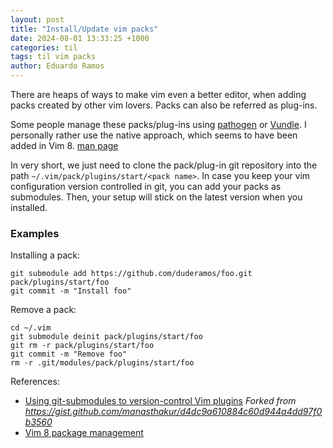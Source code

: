 ```yaml
---
layout: post
title: "Install/Update vim packs"
date: 2024-08-01 13:33:25 +1000
categories: til
tags: til vim packs
author: Eduardo Ramos
---
```

There are heaps of ways to make vim even a better editor, when adding packs created by other vim lovers. Packs can also be referred as plug-ins.

Some people manage these packs/plug-ins using [pathogen](https://github.com/tpope/vim-pathogen) or [Vundle](https://github.com/VundleVim/Vundle.vim). I personally rather use the native approach, which seems to have been added in Vim 8. [man page](https://raw.githubusercontent.com/vim/vim/master/runtime/doc/version8.txt)

In very short, we just need to clone the pack/plug-in git repository into the path `~/.vim/pack/plugins/start/<pack name>`. In case you keep your vim configuration version controlled in git, you can add your packs as submodules. Then, your setup will stick on the latest version when you installed.

### Examples

Installing a pack:
```shell
git submodule add https://github.com/duderamos/foo.git pack/plugins/start/foo
git commit -m "Install foo"
```

Remove a pack:
```shell
cd ~/.vim
git submodule deinit pack/plugins/start/foo
git rm -r pack/plugins/start/foo
git commit -m "Remove foo"
rm -r .git/modules/pack/plugins/start/foo
```

References:
* [Using git-submodules to version-control Vim plugins](https://gist.github.com/duderamos/a4bcf2477031debdf1673c93703539ee) *Forked from https://gist.github.com/manasthakur/d4dc9a610884c60d944a4dd97f0b3560*
* [Vim 8 package management](https://www.danielfranklin.id.au/vim/vim-8-package-management/)

